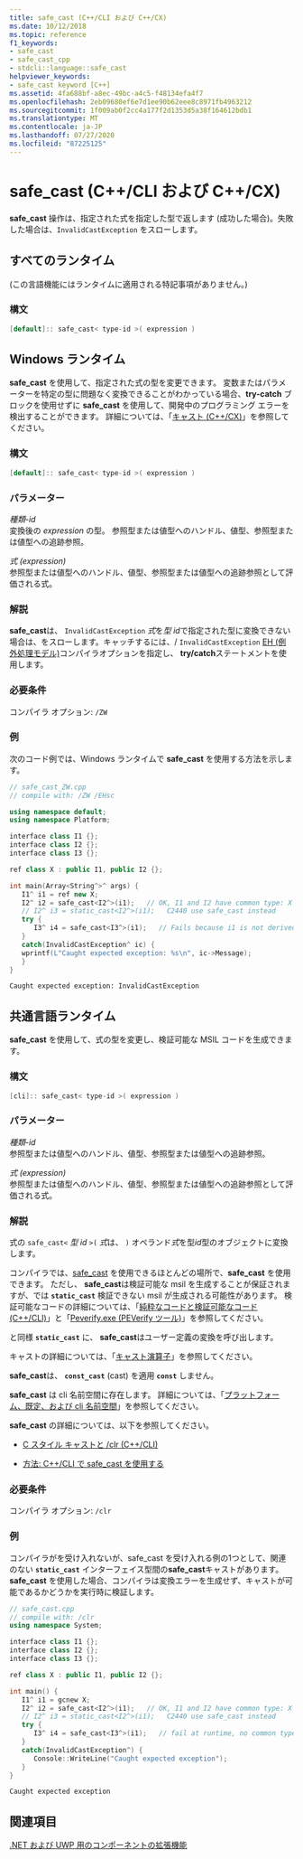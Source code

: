 ```yaml
---
title: safe_cast (C++/CLI および C++/CX)
ms.date: 10/12/2018
ms.topic: reference
f1_keywords:
- safe_cast
- safe_cast_cpp
- stdcli::language::safe_cast
helpviewer_keywords:
- safe_cast keyword [C++]
ms.assetid: 4fa688bf-a8ec-49bc-a4c5-f48134efa4f7
ms.openlocfilehash: 2eb09680ef6e7d1ee90b62eee8c8971fb4963212
ms.sourcegitcommit: 1f009ab0f2cc4a177f2d1353d5a38f164612bdb1
ms.translationtype: MT
ms.contentlocale: ja-JP
ms.lasthandoff: 07/27/2020
ms.locfileid: "87225125"
---
```

# <a name="safe_cast-ccli-and-ccx"></a>safe_cast (C++/CLI および C++/CX)

**safe_cast** 操作は、指定された式を指定した型で返します (成功した場合)。失敗した場合は、`InvalidCastException` をスローします。

## <a name="all-runtimes"></a>すべてのランタイム

(この言語機能にはランタイムに適用される特記事項がありません。)

### <a name="syntax"></a>構文

```cpp
[default]:: safe_cast< type-id >( expression )
```

## <a name="windows-runtime"></a>Windows ランタイム

**safe_cast** を使用して、指定された式の型を変更できます。 変数またはパラメーターを特定の型に問題なく変換できることがわかっている場合、**try-catch** ブロックを使用せずに **safe_cast** を使用して、開発中のプログラミング エラーを検出することができます。 詳細については、「[キャスト (C++/CX)](../cppcx/casting-c-cx.md)」を参照してください。

### <a name="syntax"></a>構文

```cpp
[default]:: safe_cast< type-id >( expression )
```

### <a name="parameters"></a>パラメーター

*種類-id*<br/>
変換後の *expression* の型。 参照型または値型へのハンドル、値型、参照型または値型への追跡参照。

*式 (expression)*<br/>
参照型または値型へのハンドル、値型、参照型または値型への追跡参照として評価される式。

### <a name="remarks"></a>解説

**safe_cast**は、 `InvalidCastException` *式*を*型 id*で指定された型に変換できない場合は、をスローします。キャッチするには、/ `InvalidCastException` [EH (例外処理モデル)](../build/reference/eh-exception-handling-model.md)コンパイラオプションを指定し、 **try/catch**ステートメントを使用します。

### <a name="requirements"></a>必要条件

コンパイラ オプション: `/ZW`

### <a name="examples"></a>例

次のコード例では、Windows ランタイムで **safe_cast** を使用する方法を示します。

```cpp
// safe_cast_ZW.cpp
// compile with: /ZW /EHsc

using namespace default;
using namespace Platform;

interface class I1 {};
interface class I2 {};
interface class I3 {};

ref class X : public I1, public I2 {};

int main(Array<String^>^ args) {
   I1^ i1 = ref new X;
   I2^ i2 = safe_cast<I2^>(i1);   // OK, I1 and I2 have common type: X
   // I2^ i3 = static_cast<I2^>(i1);   C2440 use safe_cast instead
   try {
      I3^ i4 = safe_cast<I3^>(i1);   // Fails because i1 is not derived from I3.
   }
   catch(InvalidCastException^ ic) {
   wprintf(L"Caught expected exception: %s\n", ic->Message);
   }
}
```

```Output
Caught expected exception: InvalidCastException
```

## <a name="common-language-runtime"></a>共通言語ランタイム

**safe_cast** を使用して、式の型を変更し、検証可能な MSIL コードを生成できます。

### <a name="syntax"></a>構文

```cpp
[cli]:: safe_cast< type-id >( expression )
```

### <a name="parameters"></a>パラメーター

*種類-id*<br/>
参照型または値型へのハンドル、値型、参照型または値型への追跡参照。

*式 (expression)*<br/>
参照型または値型へのハンドル、値型、参照型または値型への追跡参照として評価される式。

### <a name="remarks"></a>解説

式の `safe_cast<` *型 id* `>(` *式*は、 `)` オペランド*式*を型*id*型のオブジェクトに変換します。

コンパイラでは、[safe_cast](../cpp/static-cast-operator.md) を使用できるほとんどの場所で、**safe_cast** を使用できます。  ただし、 **safe_cast**は検証可能な msil を生成することが保証されますが、では **`static_cast`** 検証できない msil が生成される可能性があります。  検証可能なコードの詳細については、「[純粋なコードと検証可能なコード (C++/CLI)](../dotnet/pure-and-verifiable-code-cpp-cli.md)」と「[Peverify.exe (PEVerify ツール)](/dotnet/framework/tools/peverify-exe-peverify-tool)」を参照してください。

と同様 **`static_cast`** に、 **safe_cast**はユーザー定義の変換を呼び出します。

キャストの詳細については、「[キャスト演算子](../cpp/casting-operators.md)」を参照してください。

**safe_cast**は、 **`const_cast`** (cast) を適用 **`const`** しません。

**safe_cast** は cli 名前空間に存在します。  詳細については、「[プラットフォーム、既定、および cli 名前空間](platform-default-and-cli-namespaces-cpp-component-extensions.md)」を参照してください。

**safe_cast** の詳細については、以下を参照してください。

- [C スタイル キャストと /clr (C++/CLI)](c-style-casts-with-clr-cpp-cli.md)

- [方法: C++/CLI で safe_cast を使用する](../dotnet/how-to-use-safe-cast-in-cpp-cli.md)

### <a name="requirements"></a>必要条件

コンパイラ オプション: `/clr`

### <a name="examples"></a>例

コンパイラがを受け入れないが、safe_cast を受け入れる例の1つとして、関連のない **`static_cast`** インターフェイス型間の**safe_cast**キャストがあります。  **safe_cast** を使用した場合、コンパイラは変換エラーを生成せず、キャストが可能であるかどうかを実行時に検証します。

```cpp
// safe_cast.cpp
// compile with: /clr
using namespace System;

interface class I1 {};
interface class I2 {};
interface class I3 {};

ref class X : public I1, public I2 {};

int main() {
   I1^ i1 = gcnew X;
   I2^ i2 = safe_cast<I2^>(i1);   // OK, I1 and I2 have common type: X
   // I2^ i3 = static_cast<I2^>(i1);   C2440 use safe_cast instead
   try {
      I3^ i4 = safe_cast<I3^>(i1);   // fail at runtime, no common type
   }
   catch(InvalidCastException^) {
      Console::WriteLine("Caught expected exception");
   }
}
```

```Output
Caught expected exception
```

## <a name="see-also"></a>関連項目

[.NET および UWP 用のコンポーネントの拡張機能](component-extensions-for-runtime-platforms.md)
